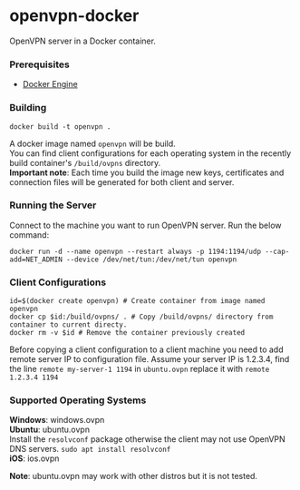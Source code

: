 # openvpn-docker

OpenVPN server in a Docker container.

### Prerequisites
- [Docker Engine](https://docs.docker.com/engine/install/)

### Building
```
docker build -t openvpn .
```
A docker image named `openvpn` will be build.<br>
You can find client configurations for each operating system in the recently build container's `/build/ovpns` directory.<br>
**Important note**: Each time you build the image new keys, certificates and connection files will be generated for both client and server.

### Running the Server
Connect to the machine you want to run OpenVPN server. Run the below command:
```
docker run -d --name openvpn --restart always -p 1194:1194/udp --cap-add=NET_ADMIN --device /dev/net/tun:/dev/net/tun openvpn
```

### Client Configurations
```
id=$(docker create openvpn) # Create container from image named openvpn
docker cp $id:/build/ovpns/ . # Copy /build/ovpns/ directory from container to current directy.
docker rm -v $id # Remove the container previously created
```
Before copying a client configuration to a client machine you need to add remote server IP to configuration file. Assume your server IP is 1.2.3.4, find the line `remote my-server-1 1194` in `ubuntu.ovpn` replace it with `remote 1.2.3.4 1194`

### Supported Operating Systems
**Windows**: windows.ovpn<br>
**Ubuntu**: ubuntu.ovpn<br>
Install the `resolvconf` package otherwise the client may not use OpenVPN DNS servers. `sudo apt install resolvconf`<br>
**iOS**: ios.ovpn

**Note**: ubuntu.ovpn may work with other distros but it is not tested.
